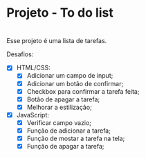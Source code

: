 # **Projeto - To do list** <h1>

Esse projeto é uma lista de tarefas.

Desafios:

- [X] HTML/CSS:
   - [X] Adicionar um campo de input;
   - [X] Adicionar um botão de confirmar;
   - [X] Checkbox para confirmar a tarefa feita;
   - [X] Botão de apagar a tarefa;
   - [X] Melhorar a estilização;
- [X] JavaScript:
   - [X] Verificar campo vazio;
   - [X] Função de adicionar a tarefa;
   - [X] Função de mostar a tarefa na tela;
   - [X] Função de apagar a tarefa;